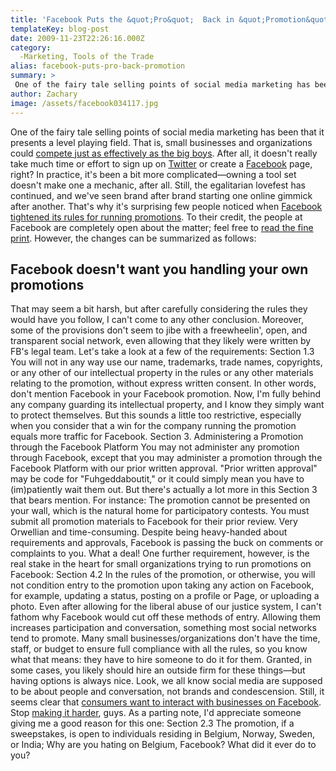```yaml
---
title: 'Facebook Puts the &quot;Pro&quot;  Back in &quot;Promotion&quot;'
templateKey: blog-post
date: 2009-11-23T22:26:16.000Z
category: 
  -Marketing, Tools of the Trade
alias: facebook-puts-pro-back-promotion
summary: > 
 One of the fairy tale selling points of social media marketing has been that it presents a level playing field. That is, small businesses and organizations could compete just as effectively as the big boys.
author: Zachary
image: /assets/facebook034117.jpg
---
```


One of the fairy tale selling points of social media marketing has been that it presents a level playing field. That is, small businesses and organizations could [compete just as effectively as the big boys](http://mashable.com/2009/07/28/social-media-small-business/). After all, it doesn't really take much time or effort to sign up on [Twitter](http://www.twitter.com) or create a [Facebook](http://www.facebook.com) page, right? In practice, it's been a bit more complicated—owning a tool set doesn't make one a mechanic, after all. Still, the egalitarian lovefest has continued, and we've seen brand after brand starting one online gimmick after another. That's why it's surprising few people noticed when [Facebook tightened its rules for running promotions](http://www.allfacebook.com/2009/11/want-to-run-a-promotion-for-your-company-facebook-must-approve-it-first/). To their credit, the people at Facebook are completely open about the matter; feel free to [read the fine print](http://www.facebook.com/promotions_guidelines.php). However, the changes can be summarized as follows:

Facebook doesn't want you handling your own promotions
------------------------------------------------------

That may seem a bit harsh, but after carefully considering the rules they would have you follow, I can't come to any other conclusion. Moreover, some of the provisions don't seem to jibe with a freewheelin', open, and transparent social network, even allowing that they likely were written by FB's legal team. Let's take a look at a few of the requirements: Section 1.3 You will not in any way use our name, trademarks, trade names, copyrights, or any other of our intellectual property in the rules or any other materials relating to the promotion, without express written consent. In other words, don't mention Facebook in your Facebook promotion. Now, I'm fully behind any company guarding its intellectual property, and I know they simply want to protect themselves. But this sounds a little too restrictive, especially when you consider that a win for the company running the promotion equals more traffic for Facebook. Section 3. Administering a Promotion through the Facebook Platform You may not administer any promotion through Facebook, except that you may administer a promotion through the Facebook Platform with our prior written approval. "Prior written approval" may be code for "Fuhgeddaboutit," or it could simply mean you have to (im)patiently wait them out. But there's actually a lot more in this Section 3 that bears mention. For instance: The promotion cannot be presented on your wall, which is the natural home for participatory contests. You must submit all promotion materials to Facebook for their prior review. Very Orwellian and time-consuming. Despite being heavy-handed about requirements and approvals, Facebook is passing the buck on comments or complaints to you. What a deal! One further requirement, however, is the real stake in the heart for small organizations trying to run promotions on Facebook: Section 4.2 In the rules of the promotion, or otherwise, you will not condition entry to the promotion upon taking any action on Facebook, for example, updating a status, posting on a profile or Page, or uploading a photo. Even after allowing for the liberal abuse of our justice system, I can't fathom why Facebook would cut off these methods of entry. Allowing them increases participation and conversation, something most social networks tend to promote. Many small businesses/organizations don't have the time, staff, or budget to ensure full compliance with all the rules, so you know what that means: they have to hire someone to do it for them. Granted, in some cases, you likely should hire an outside firm for these things—but having options is always nice. Look, we all know social media are supposed to be about people and conversation, not brands and condescension. Still, it seems clear that [consumers want to interact with businesses on Facebook](http://www.readwriteweb.com%2Farchives%2Fsurvey_brands_making_big_impact_on_facebook_twitter.php&ei=uVgMS8OJK5KVtgf7rajaAg&usg=AFQjCNGS8v4voTlZYxQir9d6bjVCy_z_zQ&sig2=0CYEkyas7UBc0z_6GI8NsA). Stop [making it harder](/2009/10/27/own-dont-rent-your-facebook-page), guys. As a parting note, I'd appreciate someone giving me a good reason for this one: Section 2.3 The promotion, if a sweepstakes, is open to individuals residing in Belgium, Norway, Sweden, or India; Why are you hating on Belgium, Facebook? What did it ever do to you?